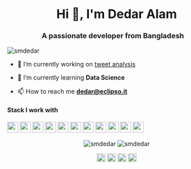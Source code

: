 <h1 align="center">Hi 👋, I'm Dedar Alam</h1>
<h3 align="center">A passionate developer from Bangladesh <img src="https://image.flaticon.com/icons/svg/323/323299.svg" width="14"/></h3>
<p align="left"> <img src="https://komarev.com/ghpvc/?username=smdedar" alt="smdedar" /> </p>

- 🔭 I’m currently working on [tweet analysis ](https://github.com/devded/NLP-Thesis)

- 🌱 I’m currently learning **Data Science**

- 📫 How to reach me **dedar@eclipso.it**

<h4>Stack I work with</h4>
<p align="left">
<img src="https://img.shields.io/badge/python-3776AB.svg?&style=for-the-badge&logo=python&logoColor=white" height="25"/>
<img src="https://img.shields.io/badge/php-8892BF.svg?&style=for-the-badge&logo=php&logoColor=white" height="25"/>
<img src="https://img.shields.io/badge/javascript-F7DF1E.svg?&style=for-the-badge&logo=javascript&logoColor=white" height="25"/>
<img src="https://img.shields.io/badge/firebase-FFCA28.svg?&style=for-the-badge&logo=firebase&logoColor=white" height="25"/>
<img src="https://img.shields.io/badge/mysql-4479A1.svg?&style=for-the-badge&logo=mysql&logoColor=white" height="25"/>
<img src="https://img.shields.io/badge/xampp-FB7A24.svg?&style=for-the-badge&logo=xampp&logoColor=white" height="25"/>
<img src="https://img.shields.io/badge/jupyter-F3631D.svg?&style=for-the-badge&logo=jupyter&logoColor=white" height="25"/>
<img src="https://img.shields.io/badge/anaconda-42B029.svg?&style=for-the-badge&logo=anaconda&logoColor=white" height="25"/>
<img src="https://img.shields.io/badge/VS%20Code-007ACC.svg?&style=for-the-badge&logo=visual-studio-code&logoColor=white" height="25"/>
<img src="https://img.shields.io/badge/opera-FF1B2D.svg?&style=for-the-badge&logo=opera&logoColor=white" height="25"/>
<img src="https://img.shields.io/badge/sublime-FF9800.svg?&style=for-the-badge&logo=sublime-text&logoColor=white" height="25"/>
</p>

<p align="center"> 
<img src="https://github-readme-stats.vercel.app/api?username=smdedar&show_icons=true" alt="smdedar" /> 
<img src="https://github-readme-stats.anuraghazra1.vercel.app/api/top-langs/?username=smdedar" alt="smdedar" />
</p>

<p align="center">
<a href="https://twitter.com/thededar" target="blank"><img align="center" src="https://cdn.jsdelivr.net/npm/simple-icons@3.0.1/icons/twitter.svg" alt="thededar" height="20" width="20" /></a>
<a href="https://linkedin.com/in/smdedar" target="blank"><img align="center" src="https://cdn.jsdelivr.net/npm/simple-icons@3.0.1/icons/linkedin.svg" alt="smdedar" height="20" width="20" /></a>
<a href="https://fb.com/thededar" target="blank"><img align="center" src="https://cdn.jsdelivr.net/npm/simple-icons@3.0.1/icons/facebook.svg" alt="thededar" height="20" width="20" /></a>
<a href="https://instagram.com/smdedar" target="blank"><img align="center" src="https://cdn.jsdelivr.net/npm/simple-icons@3.0.1/icons/instagram.svg" alt="smdedar" height="20" width="20" /></a>
</p>